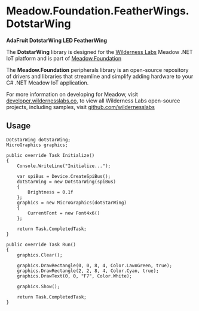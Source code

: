 # Meadow.Foundation.FeatherWings.DotstarWing

**AdaFruit DotstarWing LED FeatherWing**

The **DotstarWing** library is designed for the [Wilderness Labs](www.wildernesslabs.co) Meadow .NET IoT platform and is part of [Meadow.Foundation](https://developer.wildernesslabs.co/Meadow/Meadow.Foundation/)

The **Meadow.Foundation** peripherals library is an open-source repository of drivers and libraries that streamline and simplify adding hardware to your C# .NET Meadow IoT application.

For more information on developing for Meadow, visit [developer.wildernesslabs.co](http://developer.wildernesslabs.co/), to view all Wilderness Labs open-source projects, including samples, visit [github.com/wildernesslabs](https://github.com/wildernesslabs/)

## Usage

```
DotstarWing dotStarWing;
MicroGraphics graphics;

public override Task Initialize()
{
    Console.WriteLine("Initialize...");

    var spiBus = Device.CreateSpiBus();
    dotStarWing = new DotstarWing(spiBus) 
    {
        Brightness = 0.1f
    };
    graphics = new MicroGraphics(dotStarWing) 
    {
        CurrentFont = new Font4x6()
    };

    return Task.CompletedTask;
}

public override Task Run()
{
    graphics.Clear();

    graphics.DrawRectangle(0, 0, 8, 4, Color.LawnGreen, true);
    graphics.DrawRectangle(2, 2, 8, 4, Color.Cyan, true);
    graphics.DrawText(0, 0, "F7", Color.White);

    graphics.Show();

    return Task.CompletedTask;
}

```
